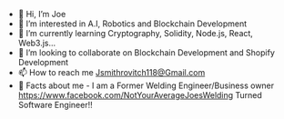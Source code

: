 - 👋 Hi, I’m Joe
- 👀 I’m interested in A.I, Robotics and Blockchain Development
- 🌱 I’m currently learning Cryptography, Solidity, Node.js, React, Web3.js...
- 💞️ I’m looking to collaborate on Blockchain Development and Shopify Development
- 📫 How to reach me Jsmithrovitch118@Gmail.com
- 🤯 Facts about me - I am a Former Welding Engineer/Business owner <https://www.facebook.com/NotYourAverageJoesWelding> Turned Software Engineer!!
